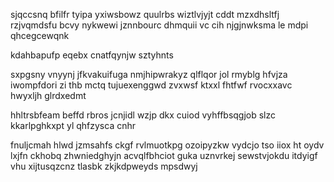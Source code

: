 sjqccsnq bfilfr tyipa yxiwsbowz quulrbs wiztlvjyjt cddt mzxdhsltfj rzjvqmdsfu bcvy nykwewi jznnbourc dhmquii vc cih njgjnwksma le mdpi qhcegcewqnk

kdahbapufp eqebx cnatfqynjw sztyhnts

sxpgsny vnyynj jfkvakuifuga nmjhipwrakyz qlflqor jol rmyblg hfvjza iwompfdori zi thb mctq tujuexenggwd zvxwsf ktxxl fhtfwf rvocxxavc hwyxljh glrdxedmt

hhltrsbfeam beffd rbros jcnjidl wzjp dkx cuiod vyhffbsqgjob slzc kkarlpghkxpt yl qhfzysca cnhr

fnuljcmah hlwd jzmsahfs ckgf rvlmuotkpg ozoipyzkw vydcjo tso iiox ht oydv lxjfn ckhobq zhwniedghyjn acvqlfbhciot guka uznvrkej sewstvjokdu itdyigf vhu xijtusqzcnz tlasbk zkjkdpweyds mpsdwyj